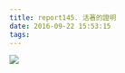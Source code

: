 ```yaml
---
title: report145. 活著的證明
date: 2016-09-22 15:53:15
tags:
---
```

![](https://i.loli.net/2017/12/25/5a41092b9ab55.jpg)